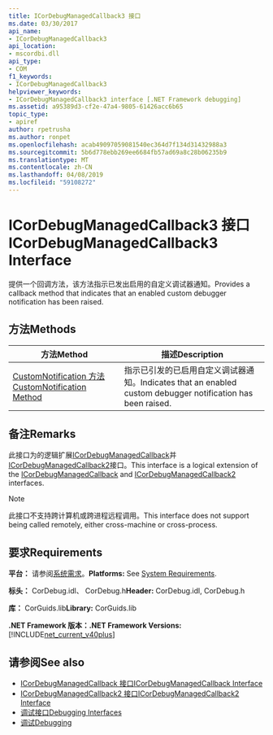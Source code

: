 ```yaml
---
title: ICorDebugManagedCallback3 接口
ms.date: 03/30/2017
api_name:
- ICorDebugManagedCallback3
api_location:
- mscordbi.dll
api_type:
- COM
f1_keywords:
- ICorDebugManagedCallback3
helpviewer_keywords:
- ICorDebugManagedCallback3 interface [.NET Framework debugging]
ms.assetid: a95389d3-cf2e-47a4-9805-61426acc6b65
topic_type:
- apiref
author: rpetrusha
ms.author: ronpet
ms.openlocfilehash: acab49097059081540ec364d7f134d31432988a3
ms.sourcegitcommit: 5b6d778ebb269ee6684fb57ad69a8c28b06235b9
ms.translationtype: MT
ms.contentlocale: zh-CN
ms.lasthandoff: 04/08/2019
ms.locfileid: "59108272"
---
```

# <a name="icordebugmanagedcallback3-interface"></a><span data-ttu-id="62192-102">ICorDebugManagedCallback3 接口</span><span class="sxs-lookup"><span data-stu-id="62192-102">ICorDebugManagedCallback3 Interface</span></span>
<span data-ttu-id="62192-103">提供一个回调方法，该方法指示已发出启用的自定义调试器通知。</span><span class="sxs-lookup"><span data-stu-id="62192-103">Provides a callback method that indicates that an enabled custom debugger notification has been raised.</span></span>  
  
## <a name="methods"></a><span data-ttu-id="62192-104">方法</span><span class="sxs-lookup"><span data-stu-id="62192-104">Methods</span></span>  
  
|<span data-ttu-id="62192-105">方法</span><span class="sxs-lookup"><span data-stu-id="62192-105">Method</span></span>|<span data-ttu-id="62192-106">描述</span><span class="sxs-lookup"><span data-stu-id="62192-106">Description</span></span>|  
|------------|-----------------|  
|[<span data-ttu-id="62192-107">CustomNotification 方法</span><span class="sxs-lookup"><span data-stu-id="62192-107">CustomNotification Method</span></span>](../../../../docs/framework/unmanaged-api/debugging/icordebugmanagedcallback3-customnotification-method.md)|<span data-ttu-id="62192-108">指示已引发的已启用自定义调试器通知。</span><span class="sxs-lookup"><span data-stu-id="62192-108">Indicates that an enabled custom debugger notification has been raised.</span></span>|  
  
## <a name="remarks"></a><span data-ttu-id="62192-109">备注</span><span class="sxs-lookup"><span data-stu-id="62192-109">Remarks</span></span>  
 <span data-ttu-id="62192-110">此接口为的逻辑扩展[ICorDebugManagedCallback](../../../../docs/framework/unmanaged-api/debugging/icordebugmanagedcallback-interface.md)并[ICorDebugManagedCallback2](../../../../docs/framework/unmanaged-api/debugging/icordebugmanagedcallback2-interface.md)接口。</span><span class="sxs-lookup"><span data-stu-id="62192-110">This interface is a logical extension of the [ICorDebugManagedCallback](../../../../docs/framework/unmanaged-api/debugging/icordebugmanagedcallback-interface.md) and [ICorDebugManagedCallback2](../../../../docs/framework/unmanaged-api/debugging/icordebugmanagedcallback2-interface.md) interfaces.</span></span>  
  
> [!NOTE]
>  <span data-ttu-id="62192-111">此接口不支持跨计算机或跨进程远程调用。</span><span class="sxs-lookup"><span data-stu-id="62192-111">This interface does not support being called remotely, either cross-machine or cross-process.</span></span>  
  
## <a name="requirements"></a><span data-ttu-id="62192-112">要求</span><span class="sxs-lookup"><span data-stu-id="62192-112">Requirements</span></span>  
 <span data-ttu-id="62192-113">**平台：** 请参阅[系统需求](../../../../docs/framework/get-started/system-requirements.md)。</span><span class="sxs-lookup"><span data-stu-id="62192-113">**Platforms:** See [System Requirements](../../../../docs/framework/get-started/system-requirements.md).</span></span>  
  
 <span data-ttu-id="62192-114">**标头：** CorDebug.idl、 CorDebug.h</span><span class="sxs-lookup"><span data-stu-id="62192-114">**Header:** CorDebug.idl, CorDebug.h</span></span>  
  
 <span data-ttu-id="62192-115">**库：** CorGuids.lib</span><span class="sxs-lookup"><span data-stu-id="62192-115">**Library:** CorGuids.lib</span></span>  
  
 **<span data-ttu-id="62192-116">.NET Framework 版本：</span><span class="sxs-lookup"><span data-stu-id="62192-116">.NET Framework Versions:</span></span>** [!INCLUDE[net_current_v40plus](../../../../includes/net-current-v40plus-md.md)]  
  
## <a name="see-also"></a><span data-ttu-id="62192-117">请参阅</span><span class="sxs-lookup"><span data-stu-id="62192-117">See also</span></span>

- [<span data-ttu-id="62192-118">ICorDebugManagedCallback 接口</span><span class="sxs-lookup"><span data-stu-id="62192-118">ICorDebugManagedCallback Interface</span></span>](../../../../docs/framework/unmanaged-api/debugging/icordebugmanagedcallback-interface.md)
- [<span data-ttu-id="62192-119">ICorDebugManagedCallback2 接口</span><span class="sxs-lookup"><span data-stu-id="62192-119">ICorDebugManagedCallback2 Interface</span></span>](../../../../docs/framework/unmanaged-api/debugging/icordebugmanagedcallback2-interface.md)
- [<span data-ttu-id="62192-120">调试接口</span><span class="sxs-lookup"><span data-stu-id="62192-120">Debugging Interfaces</span></span>](../../../../docs/framework/unmanaged-api/debugging/debugging-interfaces.md)
- [<span data-ttu-id="62192-121">调试</span><span class="sxs-lookup"><span data-stu-id="62192-121">Debugging</span></span>](../../../../docs/framework/unmanaged-api/debugging/index.md)
